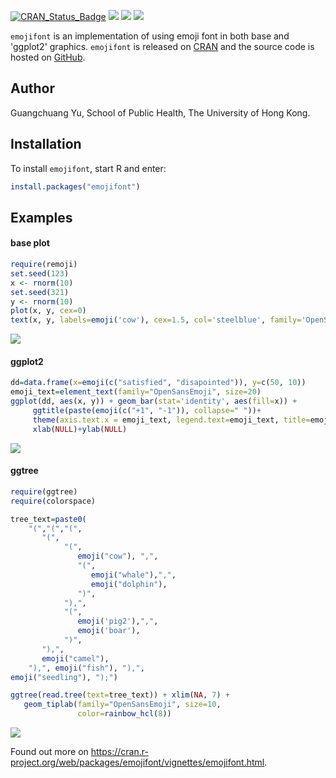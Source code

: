 <!-- addtoany:= -->

<link rel="stylesheet" href="https://guangchuangyu.github.io/css/font-awesome.min.css">


[![CRAN_Status_Badge](http://www.r-pkg.org/badges/version/emojifont?color=blue)](http://cran.r-project.org/package=emojifont)
![](http://cranlogs.r-pkg.org/badges/grand-total/emojifont?color=blue)
![](http://cranlogs.r-pkg.org/badges/emojifont?color=blue)
![](http://cranlogs.r-pkg.org/badges/last-week/emojifont?color=blue)

`emojifont` is an implementation of using emoji font in both base and
'ggplot2' graphics. `emojifont` is released on
[CRAN](https://cran.r-project.org/package=emojifont) and the source
code is hosted on <a href="https://github.com/GuangchuangYu/emojifont"><i class="fa fa-github fa-lg"></i> GitHub</a>.

## <i class="fa fa-user"></i> Author

Guangchuang Yu, School of Public Health, The University of Hong Kong.

## <i class="fa fa-download"></i> Installation

To install `emojifont`, start R and enter:

```r
install.packages("emojifont")
```

## <i class="fa fa-book"></i> Examples

#### <i class="fa fa-angle-double-right"></i> base plot

```r
require(remoji)
set.seed(123)
x <- rnorm(10)
set.seed(321)
y <- rnorm(10)
plot(x, y, cex=0)
text(x, y, labels=emoji('cow'), cex=1.5, col='steelblue', family='OpenSansEmoji')
```

![](https://raw.githubusercontent.com/GuangchuangYu/emojifont/master/vignettes/figures/base_emoji-1.png)

#### <i class="fa fa-angle-double-right"></i> ggplot2

```r
dd=data.frame(x=emoji(c("satisfied", "disapointed")), y=c(50, 10))
emoji_text=element_text(family="OpenSansEmoji", size=20)
ggplot(dd, aes(x, y)) + geom_bar(stat='identity', aes(fill=x)) +
     ggtitle(paste(emoji(c("+1", "-1")), collapse=" "))+
     theme(axis.text.x = emoji_text, legend.text=emoji_text, title=emoji_text) +
     xlab(NULL)+ylab(NULL)
```

![](http://guangchuangyu.github.io/blog_images/2015/Screenshot%202015-12-16%2011.10.51.png)


#### <i class="fa fa-angle-double-right"></i> ggtree

```r
require(ggtree)
require(colorspace)

tree_text=paste0(
    "(","(","(",
       "(",
            "(",
               emoji("cow"), ",",
               "(",
                  emoji("whale"),",",
                  emoji("dolphin"),
               ")",
            "),",
            "(",
               emoji('pig2'),",",
               emoji('boar'),
            ")",
       "),",
       emoji("camel"),
    "),", emoji("fish"), "),",
emoji("seedling"), ");")

ggtree(read.tree(text=tree_text)) + xlim(NA, 7) +
   geom_tiplab(family="OpenSansEmoji", size=10,
               color=rainbow_hcl(8))
```

![](https://raw.githubusercontent.com/GuangchuangYu/emojifont/master/vignettes/figures/ggtree_emoji-1.png)

Found out more on <https://cran.r-project.org/web/packages/emojifont/vignettes/emojifont.html>.

